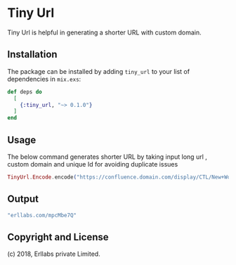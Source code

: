 # Tiny Url

Tiny Url is helpful in generating a shorter URL with custom domain.

## Installation

The package can be installed by adding `tiny_url` to your list of dependencies in `mix.exs`:

```elixir
def deps do
  [
    {:tiny_url, "~> 0.1.0"}
  ]
end
```

## Usage 

The below command generates shorter URL by taking input long url , custom domain and unique Id for avoiding duplicate issues

```elixir
TinyUrl.Encode.encode("https://confluence.domain.com/display/CTL/New+Workflow+Diagram1","erllabs.com",3)
```
## Output
```elixir
"erllabs.com/mpcMbe7Q"
```
## Copyright and License
(c) 2018, Erllabs private Limited.

